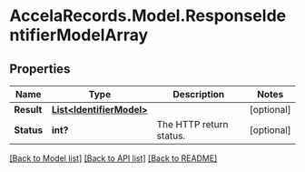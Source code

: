 # AccelaRecords.Model.ResponseIdentifierModelArray
## Properties

Name | Type | Description | Notes
------------ | ------------- | ------------- | -------------
**Result** | [**List&lt;IdentifierModel&gt;**](IdentifierModel.md) |  | [optional] 
**Status** | **int?** | The HTTP return status. | [optional] 

[[Back to Model list]](../README.md#documentation-for-models) [[Back to API list]](../README.md#documentation-for-api-endpoints) [[Back to README]](../README.md)


